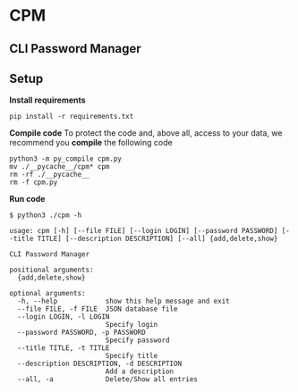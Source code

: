 # CPM
CLI Password Manager
---

## Setup
**Install requirements**
```
pip install -r requirements.txt
```

**Compile code**
To protect the code and, above all, access to your data, we recommend you **compile** the following code
```
python3 -m py_compile cpm.py
mv ./__pycache__/cpm* cpm
rm -rf ./__pycache__
rm -f cpm.py
```

**Run code**
```
$ python3 ./cpm -h

usage: cpm [-h] [--file FILE] [--login LOGIN] [--password PASSWORD] [--title TITLE] [--description DESCRIPTION] [--all] {add,delete,show}

CLI Password Manager

positional arguments:
  {add,delete,show}

optional arguments:
  -h, --help            show this help message and exit
  --file FILE, -f FILE  JSON database file
  --login LOGIN, -l LOGIN
                        Specify login
  --password PASSWORD, -p PASSWORD
                        Specify password
  --title TITLE, -t TITLE
                        Specify title
  --description DESCRIPTION, -d DESCRIPTION
                        Add a description
  --all, -a             Delete/Show all entries
```